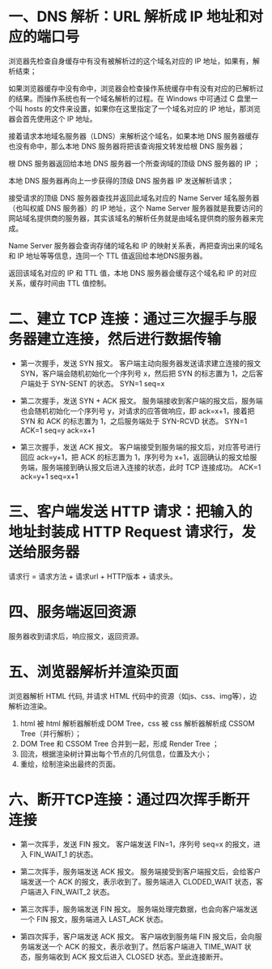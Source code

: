 # 一、DNS 解析：URL 解析成 IP 地址和对应的端口号

浏览器先检查自身缓存中有没有被解析过的这个域名对应的 IP 地址，如果有，解析结束；

如果浏览器缓存中没有命中，浏览器会检查操作系统缓存中有没有对应的已解析过的结果。而操作系统也有一个域名解析的过程。在 Windows 中可通过 C 盘里一个叫 hosts 的文件来设置，如果你在这里指定了一个域名对应的 IP 地址，那浏览器会首先使用这个 IP 地址。

接着请求本地域名服务器（LDNS）来解析这个域名，如果本地 DNS 服务器缓存也没有命中，那么本地 DNS 服务器将把该查询报文转发给根 DNS 服务器；

根 DNS 服务器返回给本地 DNS 服务器一个所查询域的顶级 DNS 服务器的 IP ；

本地 DNS 服务器再向上一步获得的顶级 DNS 服务器 IP 发送解析请求；

接受请求的顶级 DNS 服务器查找并返回此域名对应的 Name Server 域名服务器（也叫权威 DNS 服务器）的 IP 地址，这个 Name Server 服务器就是我要访问的网站域名提供商的服务器，其实该域名的解析任务就是由域名提供商的服务器来完成。

Name Server 服务器会查询存储的域名和 IP 的映射关系表，再把查询出来的域名和 IP 地址等等信息，连同一个 TTL 值返回给本地DNS服务器。

返回该域名对应的 IP 和 TTL 值，本地 DNS 服务器会缓存这个域名和 IP 的对应关系，缓存时间由 TTL 值控制。

# 二、建立 TCP 连接：通过三次握手与服务器建立连接，然后进行数据传输

* 第一次握手，发送 SYN 报文。
    客户端主动向服务器发送请求建立连接的报文 SYN，客户端会随机初始化一个序列号 x，然后把 SYN 的标志置为 1，之后客户端处于 SYN-SENT 的状态。
    SYN=1 seq=x

* 第二次握手，发送 SYN + ACK 报文。
    服务端接收到客户端的报文后，服务端也会随机初始化一个序列号 y，对请求的应答做响应，即 ack=x+1，接着把 SYN 和 ACK 的标志置为 1，之后服务端处于 SYN-RCVD 状态。
    SYN=1 ACK=1 seq=y ack=x+1

* 第三次握手，发送 ACK 报文。
    客户端接受到服务端的报文后，对应答号进行回应 ack=y+1，把 ACK 的标志置为 1，序列号为 x+1，返回确认的报文给服务端，服务端接到确认报文后进入连接的状态，此时 TCP 连接成功。
    ACK=1 ack=y+1 seq=x+1

# 三、客户端发送 HTTP 请求：把输入的地址封装成 HTTP Request 请求行，发送给服务器

请求行 = 请求方法 + 请求url + HTTP版本 + 请求头。

# 四、服务端返回资源

服务器收到请求后，响应报文，返回资源。

# 五、浏览器解析并渲染页面

浏览器解析 HTML 代码, 并请求 HTML 代码中的资源（如js、css、img等），边解析边渲染。

1. html 被 html 解析器解析成 DOM Tree，css 被 css 解析器解析成 CSSOM Tree（并行解析）；
2. DOM Tree 和 CSSOM Tree 合并到一起，形成 Render Tree ；
3. 回流，根据渲染树计算出每个节点的几何信息，位置及大小；
4. 重绘，绘制渲染出最终的页面。

# 六、断开TCP连接：通过四次挥手断开连接

* 第一次挥手，发送 FIN 报文。
    客户端发送 FIN=1，序列号 seq=x 的报文，进入 FIN_WAIT_1 的状态。

* 第二次挥手，服务端发送 ACK 报文。
    服务端接受到客户端报文后，会给客户端发送一个 ACK 的报文，表示收到了。服务端进入 CLODED_WAIT 状态，客户端进入 FIN_WAIT_2 状态。

* 第三次挥手，服务端发送 FIN 报文。
    服务端处理完数据，也会向客户端发送一个 FIN 报文，服务端进入 LAST_ACK 状态。

* 第四次挥手，客户端发送 ACK 报文。
    客户端收到服务端 FIN 报文后，会向服务端发送一个 ACK 的报文，表示收到了。然后客户端进入 TIME_WAIT 状态，服务端收到 ACK 报文后进入 CLOSED 状态。至此连接断开。
